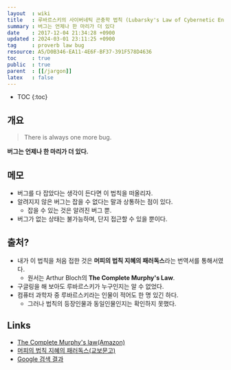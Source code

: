 ```yaml
---
layout  : wiki
title   : 루바르스키의 사이버네틱 곤충학 법칙 (Lubarsky's Law of Cybernetic Entomology)
summary : 버그는 언제나 한 마리가 더 있다
date    : 2017-12-04 21:34:28 +0900
updated : 2024-03-01 23:11:25 +0900
tag     : proverb law bug
resource: A5/D0B346-EA11-4E6F-BF37-391F578D4636
toc     : true
public  : true
parent  : [[/jargon]]
latex   : false
---
```

* TOC
{:toc}

## 개요

> There is always one more bug.

**버그는 언제나 한 마리가 더 있다.**

## 메모

* 버그를 다 잡았다는 생각이 든다면 이 법칙을 떠올리자.
* 알려지지 않은 버그는 잡을 수 없다는 말과 상통하는 점이 있다.
    * 잡을 수 있는 것은 알려진 버그 뿐.
* 버그가 없는 상태는 불가능하며, 단지 접근할 수 있을 뿐이다.

## 출처?

* 내가 이 법칙을 처음 접한 것은 **머피의 법칙 지혜의 패러독스**라는 번역서를 통해서였다.
    * 원서는 Arthur Bloch의 **The Complete Murphy's Law**.
* 구글링을 해 보아도 루바르스키가 누구인지는 알 수 없었다.
* 컴퓨터 과학자 중 루바르스키라는 인물이 적어도 한 명 있긴 하다.
    * 그러나 법칙의 등장인물과 동일인물인지는 확인하지 못했다.

## Links

* [The Complete Murphy's law(Amazon)](https://www.amazon.com/Complete-Murphys-Law-Arthur-Bloch/dp/0843129689)
* [머피의 법칙 지혜의 패러독스(교보문고)](http://www.kyobobook.co.kr/product/detailViewKor.laf?mallGb=KOR&ejkGb=KOR&linkClass=05130909&barcode=9788972910466)
* [Google 검색 결과](https://www.google.co.kr/search?q=lubarsky%27s+law+of+cybernetic+entomology&oq=lubarsky%27s+law+of+cybernetic+entomology)
